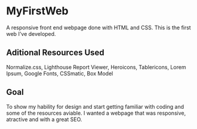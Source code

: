 # MyFirstWeb
 A responsive front end webpage done with HTML and CSS. This is the first web I've developed.

## Aditional Resources Used
 Normalize.css,
 Lighthouse Report Viewer,
 Heroicons,
 Tablericons,
 Lorem Ipsum,
 Google Fonts,
 CSSmatic,
 Box Model

## Goal
To show my hability for design and start getting familiar with coding and some of the resources aviable. I wanted a webpage that was responsive, atractive and with a great SEO.
